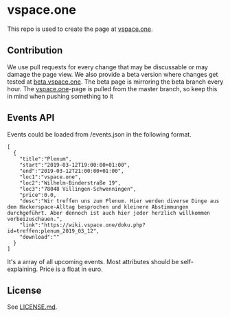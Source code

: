 # vspace.one
This repo is used to create the page at [vspace.one](http://vspace.one).

## Contribution
We use pull requests for every change that may be discussable or may damage the page view. We also provide a beta version where changes get tested at [beta.vspace.one](http://beta.vspace.one). The beta page is mirroring the beta branch every hour. The [vspace.one](http://vspace.one)-page is pulled from the master branch, so keep this in mind when pushing something to it

## Events API
Events could be loaded from /events.json in the following format.
```
[
  {
    "title":"Plenum",
    "start":"2019-03-12T19:00:00+01:00",
    "end":"2019-03-12T21:00:00+01:00",
    "loc1":"vspace.one",
    "loc2":"Wilhelm-Binderstraße 19",
    "loc3":"78048 Villingen-Schwenningen",
    "price":0.0,
    "desc":"Wir treffen uns zum Plenum. Hier werden diverse Dinge aus dem Hackerspace-Alltag besprochen und kleinere Abstimmungen durchgeführt. Aber dennoch ist auch hier jeder herzlich willkommen vorbeizuschauen.",
    "link":"https://wiki.vspace.one/doku.php?id=treffen:plenum_2019_03_12",
    "download":""
  }
]
```
It's a array of all upcoming events. Most attributes should be self-explaining. Price is a float in euro.

## License
See [LICENSE.md](LICENSE.md).
